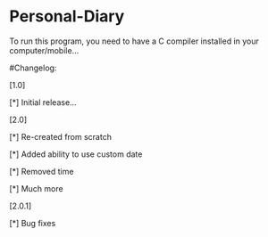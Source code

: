 # Personal-Diary
To run this program, you need to have a C compiler installed in your computer/mobile...

#Changelog:

[1.0]

[*] Initial release...

[2.0]

[*] Re-created from scratch

[*] Added ability to use custom date

[*] Removed time

[*] Much more


[2.0.1]

[*] Bug fixes

